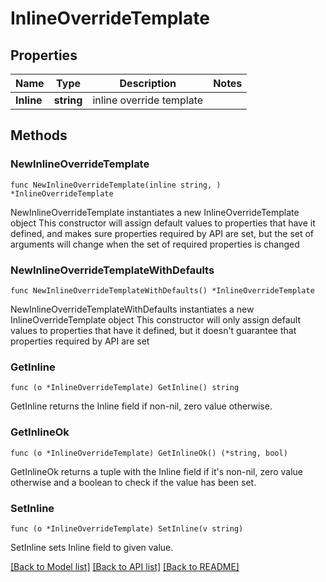 # InlineOverrideTemplate

## Properties

Name | Type | Description | Notes
------------ | ------------- | ------------- | -------------
**Inline** | **string** | inline override template | 

## Methods

### NewInlineOverrideTemplate

`func NewInlineOverrideTemplate(inline string, ) *InlineOverrideTemplate`

NewInlineOverrideTemplate instantiates a new InlineOverrideTemplate object
This constructor will assign default values to properties that have it defined,
and makes sure properties required by API are set, but the set of arguments
will change when the set of required properties is changed

### NewInlineOverrideTemplateWithDefaults

`func NewInlineOverrideTemplateWithDefaults() *InlineOverrideTemplate`

NewInlineOverrideTemplateWithDefaults instantiates a new InlineOverrideTemplate object
This constructor will only assign default values to properties that have it defined,
but it doesn't guarantee that properties required by API are set

### GetInline

`func (o *InlineOverrideTemplate) GetInline() string`

GetInline returns the Inline field if non-nil, zero value otherwise.

### GetInlineOk

`func (o *InlineOverrideTemplate) GetInlineOk() (*string, bool)`

GetInlineOk returns a tuple with the Inline field if it's non-nil, zero value otherwise
and a boolean to check if the value has been set.

### SetInline

`func (o *InlineOverrideTemplate) SetInline(v string)`

SetInline sets Inline field to given value.



[[Back to Model list]](../README.md#documentation-for-models) [[Back to API list]](../README.md#documentation-for-api-endpoints) [[Back to README]](../README.md)


